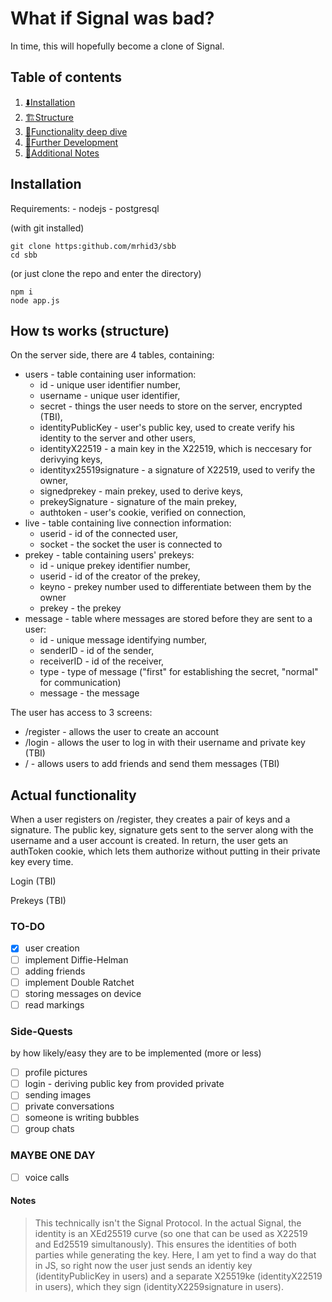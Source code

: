 # What if Signal was bad?

In time, this will hopefully become a clone of Signal.

## Table of contents
1. [⬇️Installation](#Installation)
2. [🏗️Structure](#How-ts-works-(structure))
3. [🔧Functionality deep dive](#Actual-functionality)
4. [🚀Further Development](#TO-DO)
6. [📝Additional Notes](#Notes)

## Installation
Requirements:
    - nodejs
    - postgresql

(with git installed)
```
git clone https:github.com/mrhid3/sbb
cd sbb
```
(or just clone the repo and enter the directory)
```
npm i
node app.js
```

## How ts works (structure)

On the server side, there are 4 tables, containing:
- users - table containing user information:
    - id - unique user identifier number,
    - username - unique user identifier,
    - secret - things the user needs to store on the server, encrypted (TBI),
    - identityPublicKey - user's public key, used to create verify his identity to the server and other users,
    - identityX22519 - a main key in the X22519, which is neccesary for derivying keys,
    - identityx25519signature - a signature of X22519, used to verify the owner,
    - signedprekey - main prekey, used to derive keys,
    - prekeySignature - signature of the main prekey,
    - authtoken - user's cookie, verified on connection,
- live - table containing live connection information:
    - userid - id of the connected user,
    - socket - the socket the user is connected to
- prekey - table containing users' prekeys:
    - id - unique prekey identifier number,
    - userid - id of the creator of the prekey,
    - keyno - prekey number used to differentiate between them by the owner
    - prekey - the prekey
- message - table where messages are stored before they are sent to a user:
    - id - unique message identifying number,
    - senderID - id of the sender,
    - receiverID - id of the receiver,
    - type - type of message ("first" for establishing the secret, "normal" for communication)
    - message - the message
  
The user has access to 3 screens:
- /register - allows the user to create an account
- /login - allows the user to log in with their username and private key (TBI)
- / - allows users to add friends and send them messages (TBI)

## Actual functionality

When a user registers on /register, they creates a pair of keys and a signature. The public key, signature gets sent to the server along with the username and a user account is created. In return, the user gets an authToken cookie, which lets them authorize without putting in their private key every time.

Login (TBI)

Prekeys (TBI)

### TO-DO
- [x] user creation
- [ ] implement Diffie-Helman
- [ ] adding friends
- [ ] implement Double Ratchet
- [ ] storing messages on device
- [ ] read markings

### Side-Quests
by how likely/easy they are to be implemented (more or less)
- [ ] profile pictures
- [ ] login - deriving public key from provided private
- [ ] sending images
- [ ] private conversations
- [ ] someone is writing bubbles
- [ ] group chats

### MAYBE ONE DAY
- [ ] voice calls

#### Notes
> This technically isn't the Signal Protocol. In the actual Signal, the identity is an XEd25519 curve (so one that can be used as X22519 and Ed25519 simultanously). This ensures the identities of both parties while generating the key. Here, I am yet to find a way do that in JS, so right now the user just sends an identiy key (identityPublicKey in users) and a separate X25519ke (identityX22519 in users), which they sign (identityX2259signature in users).
